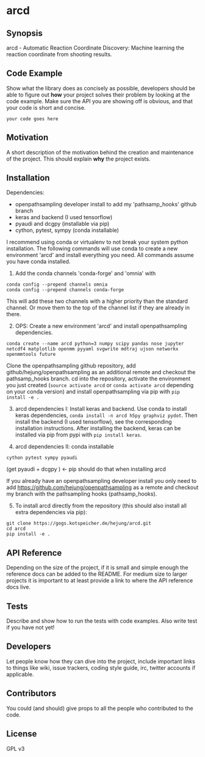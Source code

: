 # arcd

## Synopsis

arcd - Automatic Reaction Coordinate Discovery: Machine learning the reaction coordinate from shooting results.

## Code Example

Show what the library does as concisely as possible, developers should be able to figure out **how** your project solves their problem by looking at the code example. Make sure the API you are showing off is obvious, and that your code is short and concise.

```
your code goes here
```

## Motivation

A short description of the motivation behind the creation and maintenance of the project. This should explain **why** the project exists.

## Installation
Dependencies:
- openpathsampling developer install to add my 'pathsamp_hooks' github branch
- keras and backend (I used tensorflow)
- pyaudi and dcgpy (installable via pip)
- cython, pytest, sympy (conda installable)

I recommend using conda or virtualenv to not break your system python installation. The following commands will use conda to create a new environment 'arcd' and install everything you need. All commands assume you have conda installed.
1. Add the conda channels 'conda-forge' and 'omnia' with
```
conda config --prepend channels omnia
conda config --prepend channels conda-forge
```
This will add these two channels with a higher priority than the standard channel. Or move them to the top of the channel list if they are already in there.

2. OPS: Create a new environment 'arcd' and install openpathsampling dependencies.
```
conda create --name arcd python=3 numpy scipy pandas nose jupyter netcdf4 matplotlib openmm pyyaml svgwrite mdtraj ujson networkx openmmtools future
```
Clone the openpathsampling github repository, add github/hejung/openpathsampling as an additional remote and checkout the pathsamp_hooks branch.
cd into the repository, activate the environment you just created (`source activate arcd` or `conda activate arcd` depending on your conda version) and install openpathsampling via pip with `pip install -e .`

3. arcd dependencies I: Install keras and backend. Use conda to install keras dependencies, `conda install -n arcd h5py graphviz pydot`. Then install the backend (I used tensorflow), see the corresponding installation instructions. After installing the backend, keras can be installed via pip from pypi with `pip install keras`.

4. arcd dependencies II:
conda installable
```
cython pytest sympy pyaudi
```
(get pyaudi  + dcgpy ) <- pip should do that when installing arcd


If you already have an openpathsampling developer install you only need to add https://github.com/hejung/openpathsampling as a remote and checkout my branch with the pathsampling hooks (pathsamp_hooks).

5. To install arcd directly from the repository (this should also install all extra dependencies via pip):
```
git clone https://gogs.kotspeicher.de/hejung/arcd.git
cd arcd
pip install -e .
```

## API Reference

Depending on the size of the project, if it is small and simple enough the reference docs can be added to the README. For medium size to larger projects it is important to at least provide a link to where the API reference docs live.

## Tests

Describe and show how to run the tests with code examples. Also write test if you have not yet!

## Developers

Let people know how they can dive into the project, include important links to things like wiki, issue trackers, coding style guide, irc, twitter accounts if applicable.

## Contributors

You could (and should) give props to all the people who contributed to the code.

## License

GPL v3
